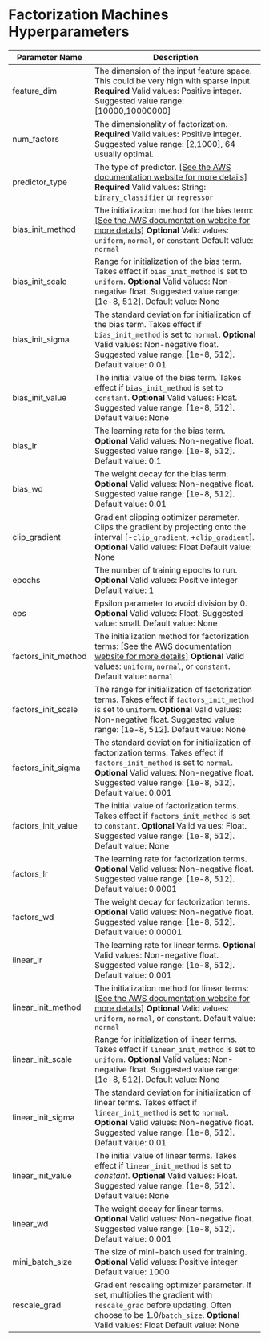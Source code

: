 # Factorization Machines Hyperparameters<a name="fact-machines-hyperparameters"></a>


| Parameter Name | Description | 
| --- | --- | 
| feature\_dim | The dimension of the input feature space\. This could be very high with sparse input\. **Required** Valid values: Positive integer\. Suggested value range: \[10000,10000000\]  | 
| num\_factors | The dimensionality of factorization\. **Required** Valid values: Positive integer\. Suggested value range: \[2,1000\], 64 usually optimal\.  | 
| predictor\_type | The type of predictor\. [\[See the AWS documentation website for more details\]](http://docs.aws.amazon.com/sagemaker/latest/dg/fact-machines-hyperparameters.html) **Required** Valid values: String: `binary_classifier` or `regressor`  | 
| bias\_init\_method | The initialization method for the bias term: [\[See the AWS documentation website for more details\]](http://docs.aws.amazon.com/sagemaker/latest/dg/fact-machines-hyperparameters.html) **Optional** Valid values: `uniform`, `normal`, or `constant` Default value: `normal`  | 
| bias\_init\_scale | Range for initialization of the bias term\. Takes effect if `bias_init_method` is set to `uniform`\.  **Optional** Valid values: Non\-negative float\. Suggested value range: \[1e\-8, 512\]\. Default value: None  | 
| bias\_init\_sigma | The standard deviation for initialization of the bias term\. Takes effect if `bias_init_method` is set to `normal`\.  **Optional** Valid values: Non\-negative float\. Suggested value range: \[1e\-8, 512\]\. Default value: 0\.01  | 
| bias\_init\_value | The initial value of the bias term\. Takes effect if `bias_init_method` is set to `constant`\.  **Optional** Valid values: Float\. Suggested value range: \[1e\-8, 512\]\. Default value: None  | 
| bias\_lr | The learning rate for the bias term\.  **Optional** Valid values: Non\-negative float\. Suggested value range: \[1e\-8, 512\]\. Default value: 0\.1  | 
| bias\_wd | The weight decay for the bias term\.  **Optional** Valid values: Non\-negative float\. Suggested value range: \[1e\-8, 512\]\. Default value: 0\.01  | 
| clip\_gradient | Gradient clipping optimizer parameter\. Clips the gradient by projecting onto the interval \[\-`clip_gradient`, \+`clip_gradient`\]\.  **Optional** Valid values: Float Default value: None  | 
| epochs | The number of training epochs to run\.  **Optional** Valid values: Positive integer Default value: 1  | 
| eps | Epsilon  parameter to avoid division by 0\. **Optional** Valid values: Float\. Suggested value: small\. Default value: None  | 
| factors\_init\_method | The initialization method for factorization terms: [\[See the AWS documentation website for more details\]](http://docs.aws.amazon.com/sagemaker/latest/dg/fact-machines-hyperparameters.html) **Optional** Valid values: `uniform`, `normal`, or `constant`\. Default value: `normal`  | 
| factors\_init\_scale  | The range for initialization of factorization terms\. Takes effect if `factors_init_method` is set to `uniform`\.  **Optional** Valid values: Non\-negative float\. Suggested value range: \[1e\-8, 512\]\. Default value: None  | 
| factors\_init\_sigma | The standard deviation for initialization of factorization terms\. Takes effect if `factors_init_method` is set to `normal`\.  **Optional** Valid values: Non\-negative float\. Suggested value range: \[1e\-8, 512\]\. Default value: 0\.001  | 
| factors\_init\_value | The initial value of factorization terms\. Takes effect if `factors_init_method` is set to `constant`\.  **Optional** Valid values: Float\. Suggested value range: \[1e\-8, 512\]\. Default value: None  | 
| factors\_lr | The learning rate for factorization terms\.  **Optional** Valid values: Non\-negative float\. Suggested value range: \[1e\-8, 512\]\. Default value: 0\.0001  | 
| factors\_wd | The weight decay for factorization terms\.  **Optional** Valid values: Non\-negative float\. Suggested value range: \[1e\-8, 512\]\. Default value: 0\.00001  | 
| linear\_lr | The learning rate for linear terms\.  **Optional** Valid values: Non\-negative float\. Suggested value range: \[1e\-8, 512\]\. Default value: 0\.001  | 
| linear\_init\_method | The initialization method for linear terms: [\[See the AWS documentation website for more details\]](http://docs.aws.amazon.com/sagemaker/latest/dg/fact-machines-hyperparameters.html) **Optional** Valid values: `uniform`, `normal`, or `constant`\. Default value: `normal`  | 
| linear\_init\_scale | Range for initialization of linear terms\. Takes effect if `linear_init_method` is set to `uniform`\.  **Optional** Valid values: Non\-negative float\. Suggested value range: \[1e\-8, 512\]\. Default value: None  | 
| linear\_init\_sigma | The standard deviation for initialization of linear terms\. Takes effect if `linear_init_method` is set to `normal`\.  **Optional** Valid values: Non\-negative float\. Suggested value range: \[1e\-8, 512\]\. Default value: 0\.01  | 
| linear\_init\_value | The initial value of linear terms\. Takes effect if `linear_init_method` is set to *constant*\.  **Optional** Valid values: Float\. Suggested value range: \[1e\-8, 512\]\. Default value: None  | 
| linear\_wd | The weight decay for linear terms\. **Optional** Valid values: Non\-negative float\. Suggested value range: \[1e\-8, 512\]\. Default value: 0\.001  | 
| mini\_batch\_size | The size of mini\-batch used for training\.  **Optional** Valid values: Positive integer Default value: 1000  | 
| rescale\_grad |  Gradient rescaling optimizer parameter\. If set, multiplies the gradient with `rescale_grad` before updating\. Often choose to be 1\.0/`batch_size`\.  **Optional** Valid values: Float Default value: None  | 